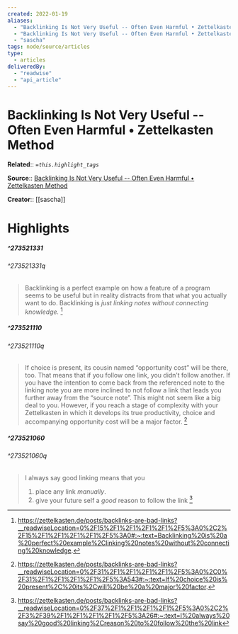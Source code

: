 ```yaml
---
created: 2022-01-19
aliases:
  - "Backlinking Is Not Very Useful -- Often Even Harmful • Zettelkasten Method"
  - "Backlinking Is Not Very Useful -- Often Even Harmful • Zettelkasten Method by sascha"
  - "sascha"
tags: node/source/articles
type: 
  - articles
deliveredBy: 
  - "readwise"
  - "api_article"
---
```

# Backlinking Is Not Very Useful -- Often Even Harmful • Zettelkasten Method

**Related**:: 
*`=this.highlight_tags`*

**Source**:: [Backlinking Is Not Very Useful -- Often Even Harmful • Zettelkasten Method](https://zettelkasten.de/posts/backlinks-are-bad-links)

**Creator**:: [[sascha]]

# Highlights
##### ^273521331

  
###### ^273521331q
> Backlinking is a perfect example on how a feature of a program seems to be useful but in reality distracts from that what you actually want to do. Backlinking is *just linking notes without connecting knowledge.* 
  [^273521331]

[^273521331]: https://zettelkasten.de/posts/backlinks-are-bad-links?__readwiseLocation=0%2F15%2F1%2F1%2F1%2F1%2F5%3A0%2C2%2F15%2F1%2F1%2F1%2F1%2F5%3A0#:~:text=Backlinking%20is%20a%20perfect%20example%2Clinking%20notes%20without%20connecting%20knowledge.

##### ^273521110

  
###### ^273521110q
> If choice is present, its cousin named “opportunity cost” will be there, too. That means that if you follow one link, you didn’t follow another. If you have the intention to come back from the referenced note to the linking note you are more inclined to not follow a link that leads you further away from the “source note”. This might not seem like a big deal to you. However, if you reach a stage of complexity with your Zettelkasten in which it develops its true productivity, choice and accompanying opportunity cost will be a major factor. 
  [^273521110]

[^273521110]: https://zettelkasten.de/posts/backlinks-are-bad-links?__readwiseLocation=0%2F31%2F1%2F1%2F1%2F1%2F5%3A0%2C0%2F31%2F1%2F1%2F1%2F1%2F5%3A543#:~:text=If%20choice%20is%20present%2C%20its%2Cwill%20be%20a%20major%20factor.

##### ^273521060

  
###### ^273521060q
> I always say good linking means that you
> 1. place any link *manually*.
> 2. give your future self a *good* reason to follow the link 
  [^273521060]

[^273521060]: https://zettelkasten.de/posts/backlinks-are-bad-links?__readwiseLocation=0%2F37%2F1%2F1%2F1%2F1%2F5%3A0%2C2%2F3%2F39%2F1%2F1%2F1%2F1%2F5%3A26#:~:text=I%20always%20say%20good%20linking%2Creason%20to%20follow%20the%20link


